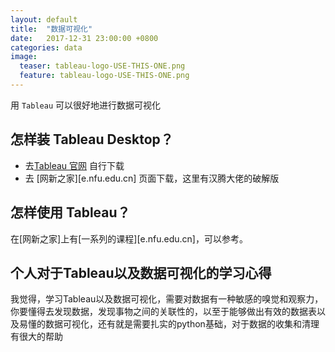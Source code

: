 ```yaml
---
layout: default
title:  "数据可视化"
date:   2017-12-31 23:00:00 +0800
categories: data
image:
  teaser: tableau-logo-USE-THIS-ONE.png
  feature: tableau-logo-USE-THIS-ONE.png
---
```

用 `Tableau` 可以很好地进行数据可视化 

## 怎样装 Tableau Desktop？

- 去[Tableau 官网][Tableau官网] 自行下载
- 去 [网新之家][e.nfu.edu.cn] 页面下载，这里有汉腾大佬的破解版 

## 怎样使用 Tableau？

在[网新之家]上有[一系列的课程][e.nfu.edu.cn]，可以参考。

## 个人对于Tableau以及数据可视化的学习心得

我觉得，学习Tableau以及数据可视化，需要对数据有一种敏感的嗅觉和观察力，你要懂得去发现数据，发现事物之间的关联性的，以至于能够做出有效的数据表以及易懂的数据可视化，还有就是需要扎实的python基础，对于数据的收集和清理有很大的帮助


[网新之家&一系列课程]: e.nfu.edu.cn
[Tableau官网]: https://www.tableau.com/ 
